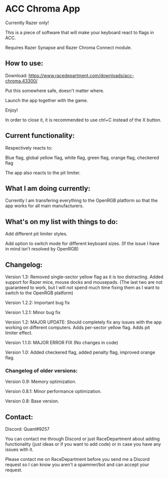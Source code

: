 # ACC Chroma App

Currently Razer only!

This is a piece of software that will make your keyboard react to flags in ACC.

Requires Razer Synapse and Razer Chroma Connect module.

## How to use:

Download: https://www.racedepartment.com/downloads/acc-chroma.43300/

Put this somewhere safe, doesn't matter where.

Launch the app together with the game. 

Enjoy!

In order to close it, it is recommended to use ctrl+C instead of the X button.

## Current functionality:

Respectively reacts to:

Blue flag, global yellow flag, white flag, green flag, orange flag, checkered flag

The app also reacts to the pit limiter.

## What I am doing currently:

Currently I am transfering everything to the OpenRGB platform so that the app works for all main manufacturers.

## What's on my list with things to do:

Add different pit limiter styles.

Add option to switch mode for different keyboard sizes. (If the issue I have in mind isn't resolved by OpenRGB) 

## Changelog:

Version 1.3: Removed single-sector yellow flag as it is too distracting. Added support for Razer mice, mouse docks and mousepads. (The last two are not guaranteed to work, but I will not spend much time fixing them as I want to switch to the OpenRGB platform)

Version 1.2.2: Important bug fix

Version 1.2.1: Minor bug fix

Version 1.2: MAJOR UPDATE: Should completely fix any issues with the app working on different computers. Adds per-sector yellow flag. Adds pit limiter effect.

Version 1.1.0: MAJOR ERROR FIX (No changes in code)

Version 1.0: Added checkered flag, added penalty flag, improved orange flag.

### Changelog of older versions:

Version 0.9: Memory optimization.

Version 0.8.1: Minor performance optimization.

Version 0.8: Base version.

## Contact:

Discord: Quant#9257

You can contact me through Discord or just RaceDepartment about adding functionality (just ideas or if you want to add code) or in case you have any issues with it.

Please contact me on RaceDepartment before you send me a Discord request so I can know you aren't a spammer/bot and can accept your request.
